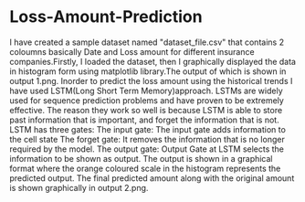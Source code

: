 # Loss-Amount-Prediction
I have created a sample dataset named "dataset_file.csv" that contains 2 coloumns basically Date and Loss amount for different insurance companies.Firstly, I loaded the dataset, then I graphically displayed the data in histogram form using matplotlib library.The output of which is shown in output 1.png.  Inorder to predict the loss amount using the historical trends I have used LSTM(Long Short Term Memory)approach. LSTMs are widely used for sequence prediction problems and have proven to be extremely effective. The reason they work so well is because LSTM is able to store past information that is important, and forget the information that is not. LSTM has three gates:  The input gate: The input gate adds information to the cell state The forget gate: It removes the information that is no longer required by the model. The output gate: Output Gate at LSTM selects the information to be shown as output.  The output is shown in a graphical format where the orange coloured scale in the histogram represents the predicted output. The final predicted amount along with the original amount is shown graphically in output 2.png.
